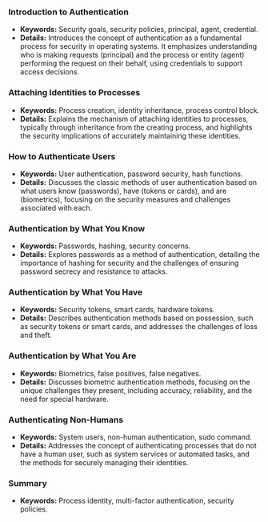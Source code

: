 ### Introduction to Authentication
- **Keywords:** Security goals, security policies, principal, agent, credential.
- **Details:** Introduces the concept of authentication as a fundamental process for security in operating systems. It emphasizes understanding who is making requests (principal) and the process or entity (agent) performing the request on their behalf, using credentials to support access decisions.

### Attaching Identities to Processes
- **Keywords:** Process creation, identity inheritance, process control block.
- **Details:** Explains the mechanism of attaching identities to processes, typically through inheritance from the creating process, and highlights the security implications of accurately maintaining these identities.

### How to Authenticate Users
- **Keywords:** User authentication, password security, hash functions.
- **Details:** Discusses the classic methods of user authentication based on what users know (passwords), have (tokens or cards), and are (biometrics), focusing on the security measures and challenges associated with each.

### Authentication by What You Know
- **Keywords:** Passwords, hashing, security concerns.
- **Details:** Explores passwords as a method of authentication, detailing the importance of hashing for security and the challenges of ensuring password secrecy and resistance to attacks.

### Authentication by What You Have
- **Keywords:** Security tokens, smart cards, hardware tokens.
- **Details:** Describes authentication methods based on possession, such as security tokens or smart cards, and addresses the challenges of loss and theft.

### Authentication by What You Are
- **Keywords:** Biometrics, false positives, false negatives.
- **Details:** Discusses biometric authentication methods, focusing on the unique challenges they present, including accuracy, reliability, and the need for special hardware.

### Authenticating Non-Humans
- **Keywords:** System users, non-human authentication, sudo command.
- **Details:** Addresses the concept of authenticating processes that do not have a human user, such as system services or automated tasks, and the methods for securely managing their identities.

### Summary
- **Keywords:** Process identity, multi-factor authentication, security policies.
